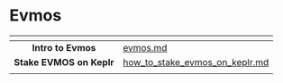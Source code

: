 # Evmos

<table data-view="cards"><thead><tr><th align="center"></th><th data-hidden data-card-target data-type="content-ref"></th></tr></thead><tbody><tr><td align="center"><strong>Intro to Evmos</strong></td><td><a href="evmos.md">evmos.md</a></td></tr><tr><td align="center"><strong>Stake EVMOS on Keplr</strong></td><td><a href="how_to_stake_evmos_on_keplr.md">how_to_stake_evmos_on_keplr.md</a></td></tr><tr><td align="center"></td><td></td></tr></tbody></table>
